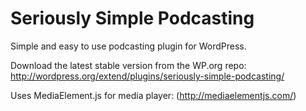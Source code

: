 Seriously Simple Podcasting
===========================

Simple and easy to use podcasting plugin for WordPress.

Download the latest stable version from the WP.org repo: http://wordpress.org/extend/plugins/seriously-simple-podcasting/

Uses MediaElement.js for media player: (http://mediaelementjs.com/)